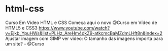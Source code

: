 # html-css
 Curso Em Video HTML e CSS
Começa aqui o novo @Curso em Vídeo​ de HTML5 e CSS3
https://www.youtube.com/watch?v=Ejkb_YpuHWs&list=PLHz_AreHm4dkZ9-atkcmcBaMZdmLHft8n&index=2
Ajustar imagem com GIMP ver video:
O tamanho das imagens importa para um site? - @Curso